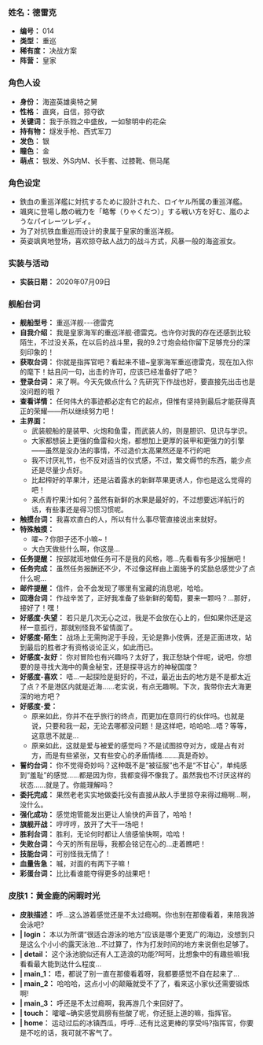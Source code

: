 ### 姓名：德雷克
* **编号：** 014
* **类型：** 重巡
* **稀有度：** 决战方案
* **阵营：** 皇家


### 角色人设
* **身份：** 海盗英雄奥特之舅
* **性格：** 直爽，自信，掠夺欲
* **关键词：** 我于杀戮之中盛放，一如黎明中的花朵
* **持有物：** 燧发手枪、西式军刀
* **发色：** 银
* **瞳色：** 金
* **萌点：** 银发、外S内M、长手套、过膝靴、侧马尾


### 角色设定
* 鉄血の重巡洋艦に対抗するために設計された、ロイヤル所属の重巡洋艦。
* 颯爽に登場し敵の戦力を「略奪（りゃくだつ）」する戦い方を好む、嵐のようなパイレーツレディ。
* 为了对抗铁血重巡而设计的隶属于皇家的重巡洋舰。
* 英姿飒爽地登场，喜欢掠夺敌人战力的战斗方式，风暴一般的海盗淑女。


### 实装与活动
* **实装日期：** 2020年07月09日


### 舰船台词
* **舰船型号：** 重巡洋舰---德雷克
* **自我介绍：** 我是皇家海军的重巡洋舰·德雷克。也许你对我的存在还感到比较陌生，不过没关系，在以后的战斗里，我的9.2寸炮会给你留下足够充分的深刻印象的！
* **获取台词：** 你就是指挥官吧？看起来不错~皇家海军重巡德雷克，现在加入你的麾下！姑且问一句，出击的许可，应该已经准备好了吧？
* **登录台词：** 来了啊。今天先做点什么？先研究下作战也好，要直接先出击也是没问题的哦？
* **查看详情：** 任何伟大的事迹都必定有它的起点，但惟有坚持到最后才能获得真正的荣耀——所以继续努力吧！
* **主界面：**
  * 武装舰船的是装甲、火炮和鱼雷，而武装人的，则是胆识、见识与学识。
  * 大家都想装上更强的鱼雷和火炮，都想加上更厚的装甲和更强力的引擎——虽然是没办法的事情，不过造价太高果然还是不行的吧
  * 我不讨厌礼节，也不反对适当的仪式感，不过，繁文缛节的东西，能少点还是尽量少点好。
  * 比起榨好的苹果汁，还是沾着露水的新鲜苹果更诱人，你也是这么觉得的吧！
  * 来点青柠果汁如何？虽然有新鲜的水果是最好的，不过想要远洋航行的话，有些事还是得习惯习惯呢。
* **触摸台词：** 我喜欢直白的人，所以有什么事尽管直接说出来就好。
* **特殊触摸：**
  * 嚯~？你胆子还不小嘛~！
  * 大白天做些什么啊，你这是…
* **任务提醒：** 按部就班地做任务可不是我的风格，嗯…先看看有多少报酬吧！
* **任务完成：** 虽然任务报酬还不少，不过像这样由上面施予的奖励总感觉少了点什么呢…
* **邮件提醒：** 信件，会不会发现了哪里有宝藏的消息呢，哈哈。
* **回港台词：** 作战辛苦了，正好我准备了些新鲜的葡萄，要来一颗吗？…那好，接好了！嘿！
* **好感度-失望：** 若只是几次无心之过，我是不会放在心上的，但如果你还是这样一意孤行，那就别怪我不留情面了。
* **好感度-陌生：** 战场上无需拘泥于手段，无论是靠小伎俩，还是正面进攻，站到最后的胜者才有资格谈论正义，如此而已。
* **好感度-友好：** 你对冒险也有兴趣吗？太好了，我正愁缺个伴呢，说吧，你想要的是寻找大海中的黄金秘宝，还是探寻远方的神秘国度？
* **好感度-喜欢：** 唔…一起探险是挺好的，不过，最近出去的地方是不是都太近了点？不是港区内就是近海……老实说，有点无趣啊。下次，我带你去大海更深的地方吧？
* **好感度-爱：**
  * 原来如此，你并不在乎旅行的终点，而更加在意同行的伙伴吗。也就是说，只要和我一起，无论去哪都没问题！是这样吧，哈哈哈…唔？等等，这意思不就是…
  * 原来如此，这就是爱与被爱的感觉吗？不是试图掠夺对方，或是占有对方，而是有些紧张，又有些安心的矛盾情绪........真是奇妙。
* **誓约台词：** 你不觉得奇妙吗？这种既不是“被征服”也不是“不甘心”，单纯感到“羞耻”的感觉......都是因为你，我都变得不像我了。虽然我也不讨厌这样的状态......就是了。你能理解吗？
* **委托完成：** 果然老老实实地做委托没有直接从敌人手里掠夺来得过瘾啊…啊，没什么。
* **强化成功：** 感觉炮管能发出更让人愉快的声音了，哈哈！
* **旗舰开战：** 哼哼哼，放开了大干一场吧！
* **胜利台词：** 胜利，无论何时都让人倍感愉快啊，哈哈！
* **失败台词：** 今天的所有屈辱，我都会铭记在心的…走着瞧吧！
* **技能台词：** 可别怪我无情了！
* **血量告急：** 嘁，对面的有两下子嘛！
* **彩蛋台词：** 比比看谁能夺得更多的战果吧！


### 皮肤1：黄金鹿的闲暇时光
* **皮肤描述：** 呼...这么游着感觉还是不太过瘾啊。你也别在那傻看着，来陪我游会泳吧?
* **| login：** 本以为所谓“很适合游泳的地方”应该是哪个更宽广的海边，没想到只是这么个小小的露天泳池...不过算了，作为打发时间的地方来说倒也足够了。
* **| detail：** 这个泳池貌似还有人工造浪的功能?呵呵，比想象中的有趣些嘛!我看看最大能到达什么程度…
* **| main_1：** 唔，都说了别一直在那傻看着呀，我都要感觉不自在起来了…
* **| main_2：** 哈哈哈，这点小小的颠簸就受不了了，看来这小家伙还需要锻炼啊!
* **| main_3：** 呼还是不太过瘾啊，我再游几个来回好了。
* **| touch：** 嚯嚯~确实感觉肩膀有些酸了呢，你还挺上道的嘛，指挥官。
* **| home：** 运动过后的冰镇西瓜，呼呼...还有比这更棒的享受吗?指挥官，你要是不吃的话，我可就不客气了。
